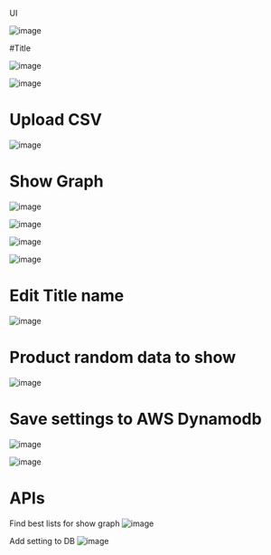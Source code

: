 UI

![image](https://github.com/user-attachments/assets/262d6e9d-f442-4fc6-9162-6237cb2000c3)

#Title

![image](https://github.com/user-attachments/assets/0d365f7c-986a-4cb0-b82c-76b75a327a23)

![image](https://github.com/user-attachments/assets/9b75c08f-4614-4f09-9f1f-37dd35664bf7)

# Upload CSV
![image](https://github.com/user-attachments/assets/23d663f6-65dd-4312-9ae0-04cf5a5c185c)

# Show Graph
![image](https://github.com/user-attachments/assets/f1fbdf69-963c-4e7b-b277-ef7402ce8d63)

![image](https://github.com/user-attachments/assets/b0744c62-e1f5-42ae-977a-d0d86767991f)

![image](https://github.com/user-attachments/assets/6e446a16-947e-47a2-b91b-f893e90810f5)

![image](https://github.com/user-attachments/assets/b829925d-83e9-4a98-9a36-443ba8611a5c)

# Edit Title name
![image](https://github.com/user-attachments/assets/ff227370-2c42-401f-b843-3addf5e0893d)

# Product random data to show
![image](https://github.com/user-attachments/assets/e063189c-ecc5-46f0-86a4-dd0209336d25)

# Save settings to AWS Dynamodb
![image](https://github.com/user-attachments/assets/e0028636-fe56-48fe-9351-ea291276564b)

![image](https://github.com/user-attachments/assets/95b057f0-bde9-49dc-a14b-24f09449bc8d)

# APIs
Find best lists for show graph 
![image](https://github.com/user-attachments/assets/944dafd4-a7f9-4575-b406-77204d979edc)

Add setting to DB 
![image](https://github.com/user-attachments/assets/c5c1a541-b14c-4f78-a4eb-9b178559a82a)
